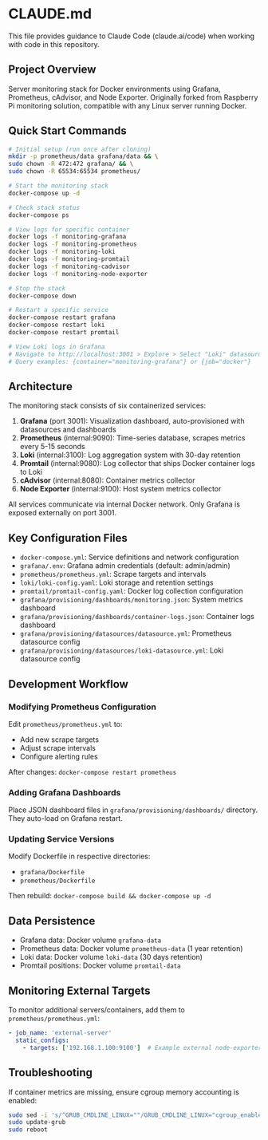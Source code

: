 # CLAUDE.md

This file provides guidance to Claude Code (claude.ai/code) when working with code in this repository.

## Project Overview

Server monitoring stack for Docker environments using Grafana, Prometheus, cAdvisor, and Node Exporter. Originally forked from Raspberry Pi monitoring solution, compatible with any Linux server running Docker.

## Quick Start Commands

```bash
# Initial setup (run once after cloning)
mkdir -p prometheus/data grafana/data && \
sudo chown -R 472:472 grafana/ && \
sudo chown -R 65534:65534 prometheus/

# Start the monitoring stack
docker-compose up -d

# Check stack status
docker-compose ps

# View logs for specific container
docker logs -f monitoring-grafana
docker logs -f monitoring-prometheus
docker logs -f monitoring-loki
docker logs -f monitoring-promtail
docker logs -f monitoring-cadvisor
docker logs -f monitoring-node-exporter

# Stop the stack
docker-compose down

# Restart a specific service
docker-compose restart grafana
docker-compose restart loki
docker-compose restart promtail

# View Loki logs in Grafana
# Navigate to http://localhost:3001 > Explore > Select "Loki" datasource
# Query examples: {container="monitoring-grafana"} or {job="docker"}
```

## Architecture

The monitoring stack consists of six containerized services:

1. **Grafana** (port 3001): Visualization dashboard, auto-provisioned with datasources and dashboards
2. **Prometheus** (internal:9090): Time-series database, scrapes metrics every 5-15 seconds
3. **Loki** (internal:3100): Log aggregation system with 30-day retention
4. **Promtail** (internal:9080): Log collector that ships Docker container logs to Loki
5. **cAdvisor** (internal:8080): Container metrics collector
6. **Node Exporter** (internal:9100): Host system metrics collector

All services communicate via internal Docker network. Only Grafana is exposed externally on port 3001.

## Key Configuration Files

- `docker-compose.yml`: Service definitions and network configuration
- `grafana/.env`: Grafana admin credentials (default: admin/admin)
- `prometheus/prometheus.yml`: Scrape targets and intervals
- `loki/loki-config.yaml`: Loki storage and retention settings
- `promtail/promtail-config.yaml`: Docker log collection configuration
- `grafana/provisioning/dashboards/monitoring.json`: System metrics dashboard
- `grafana/provisioning/dashboards/container-logs.json`: Container logs dashboard
- `grafana/provisioning/datasources/datasource.yml`: Prometheus datasource config
- `grafana/provisioning/datasources/loki-datasource.yml`: Loki datasource config

## Development Workflow

### Modifying Prometheus Configuration
Edit `prometheus/prometheus.yml` to:
- Add new scrape targets
- Adjust scrape intervals
- Configure alerting rules

After changes: `docker-compose restart prometheus`

### Adding Grafana Dashboards
Place JSON dashboard files in `grafana/provisioning/dashboards/` directory. They auto-load on Grafana restart.

### Updating Service Versions
Modify Dockerfile in respective directories:
- `grafana/Dockerfile`
- `prometheus/Dockerfile`

Then rebuild: `docker-compose build && docker-compose up -d`

## Data Persistence

- Grafana data: Docker volume `grafana-data`
- Prometheus data: Docker volume `prometheus-data` (1 year retention)
- Loki data: Docker volume `loki-data` (30 days retention)
- Promtail positions: Docker volume `promtail-data`

## Monitoring External Targets

To monitor additional servers/containers, add them to `prometheus/prometheus.yml`:

```yaml
- job_name: 'external-server'
  static_configs:
    - targets: ['192.168.1.100:9100']  # Example external node-exporter
```

## Troubleshooting

If container metrics are missing, ensure cgroup memory accounting is enabled:
```bash
sudo sed -i 's/^GRUB_CMDLINE_LINUX=""/GRUB_CMDLINE_LINUX="cgroup_enable=cpuset cgroup_enable=memory cgroup_memory=1 swapaccount=1"/' /etc/default/grub
sudo update-grub
sudo reboot
```